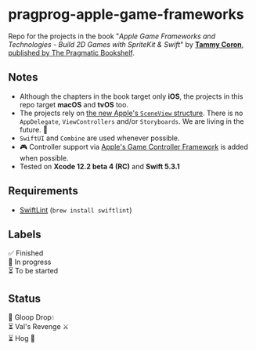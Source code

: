 # pragprog-apple-game-frameworks
Repo for the projects in the book "*Apple Game Frameworks and Technologies - Build 2D Games with SpriteKit &amp; Swift*" by [**Tammy Coron**](https://tammycoron.com), [published by The Pragmatic Bookshelf](https://pragprog.com/titles/tcswift/apple-game-frameworks-and-technologies/).

## Notes
- Although the chapters in the book target only **iOS**, the projects in this repo target **macOS** and **tvOS** too.
- The projects rely on [the new Apple's `SceneView` structure](https://developer.apple.com/documentation/scenekit/sceneview). There is no `AppDelegate`, `ViewControllers` and/or `Storyboards`. We are living in the future. 🦾
- `SwiftUI` and `Combine` are used whenever possible.
- 🎮 Controller support via [Apple's Game Controller Framework](https://developer.apple.com/documentation/gamecontroller) is added when possible.
- Tested on **Xcode 12.2 beta 4 (RC)** and **Swift 5.3.1**

## Requirements
- [SwiftLint](https://github.com/realm/SwiftLint) (`brew install swiftlint`)

## Labels
✅ Finished  
🔨 In progress  
⏳ To be started

## Status
🔨 Gloop Drop💧  
⏳ Val's Revenge ⚔️  
⏳ Hog 🎲  
